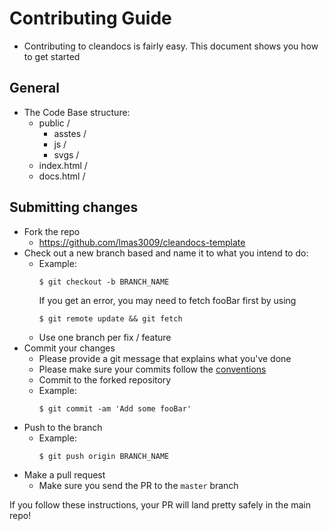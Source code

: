 # Contributing Guide

- Contributing to cleandocs is fairly easy. This document shows you how to get started

## General
- The Code Base structure:
  + public /
    + asstes /
    + js /
    + svgs /
  + index.html /
  + docs.html /

## Submitting changes

- Fork the repo
  - <https://github.com/lmas3009/cleandocs-template>
- Check out a new branch based and name it to what you intend to do:
  - Example:
    ````
    $ git checkout -b BRANCH_NAME
    ````
    If you get an error, you may need to fetch fooBar first by using
    ````
    $ git remote update && git fetch
    ````
  - Use one branch per fix / feature
- Commit your changes
  - Please provide a git message that explains what you've done
  - Please make sure your commits follow the [conventions](https://gist.github.com/robertpainsi/b632364184e70900af4ab688decf6f53#file-commit-message-guidelines-md)
  - Commit to the forked repository
  - Example:
    ````
    $ git commit -am 'Add some fooBar'
    ````
- Push to the branch
  - Example:
    ````
    $ git push origin BRANCH_NAME
    ````
- Make a pull request
  - Make sure you send the PR to the <code>master</code> branch

If you follow these instructions, your PR will land pretty safely in the main repo!
